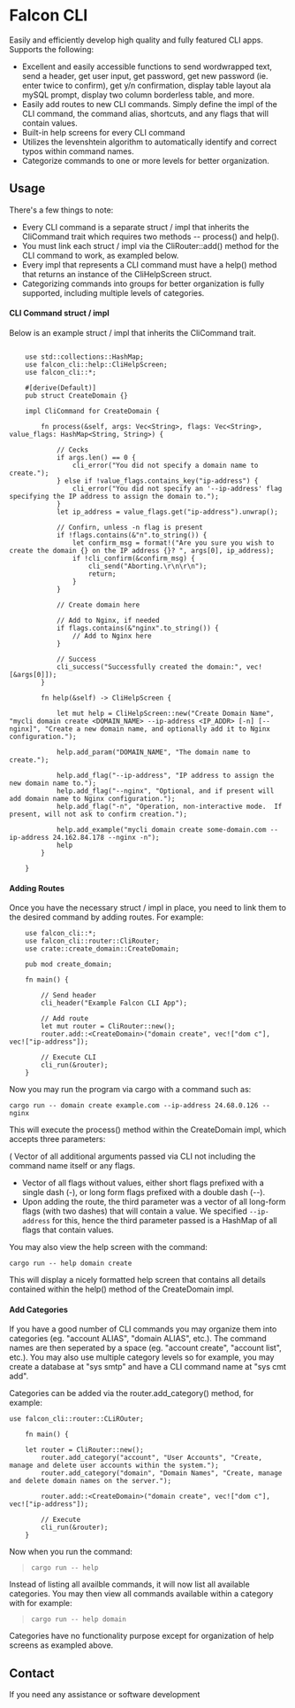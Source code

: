 
# Falcon CLI

Easily and efficiently develop high quality and fully featured CLI apps.  Supports the following:

* Excellent and easily accessible functions to send wordwrapped text, send a header, get user input, get password, get new password (ie. enter twice to confirm), get y/n confirmation, display table layout ala mySQL prompt, display two column borderless table, and more.
* Easily add routes to new CLI commands.  Simply define the impl of the CLI command, the command alias, shortcuts, and any flags that will contain values.
* Built-in help screens for every CLI command
* Utilizes the levenshtein algorithm to automatically identify and correct typos within command names.
* Categorize commands to one or more levels for better organization.

## Usage

There's a few things to note:

* Every CLI command is a separate struct / impl that inherits the CliCommand trait which requires two methods -- process() and help().
* You must link each struct / impl via the CliRouter::add() method for the CLI command to work, as exampled below.
* Every impl that represents a CLI command must have a help() method that returns an instance of the CliHelpScreen struct. 
* Categorizing commands into groups for better organization is fully supported, including multiple levels of categories.

#### CLI Command struct / impl

Below is an example struct / impl that inherits the CliCommand trait.

~~~

    use std::collections::HashMap;
    use falcon_cli::help::CliHelpScreen;
    use falcon_cli::*;

    #[derive(Default)]
    pub struct CreateDomain {}

    impl CliCommand for CreateDomain {

        fn process(&self, args: Vec<String>, flags: Vec<String>, value_flags: HashMap<String, String>) {

            // Cecks
            if args.len() == 0 {
                cli_error("You did not specify a domain name to create.");
            } else if !value_flags.contains_key("ip-address") {
                cli_error("You did not specify an '--ip-address' flag specifying the IP address to assign the domain to.");
            }
            let ip_address = value_flags.get("ip-address").unwrap();

            // Confirn, unless -n flag is present
            if !flags.contains(&"n".to_string()) {
                let confirm_msg = format!("Are you sure you wish to create the domain {} on the IP address {}? ", args[0], ip_address);
                if !cli_confirm(&confirm_msg) {
                    cli_send("Aborting.\r\n\r\n");
                    return;
                }
            }

            // Create domain here

            // Add to Nginx, if needed
            if flags.contains(&"nginx".to_string()) {
                // Add to Nginx here
            }

            // Success
            cli_success("Successfully created the domain:", vec![&args[0]]);
        }

        fn help(&self) -> CliHelpScreen {

            let mut help = CliHelpScreen::new("Create Domain Name", "mycli domain create <DOMAIN_NAME> --ip-address <IP_ADDR> [-n] [--nginx]", "Create a new domain name, and optionally add it to Nginx configuration.");

            help.add_param("DOMAIN_NAME", "The domain name to create.");

            help.add_flag("--ip-address", "IP address to assign the new domain name to.");
            help.add_flag("--nginx", "Optional, and if present will add domain name to Nginx configuration.");
            help.add_flag("-n", "Operation, non-interactive mode.  If present, will not ask to confirm creation.");

            help.add_example("mycli domain create some-domain.com --ip-address 24.162.84.178 --nginx -n");
            help
        }

    }
~~~


#### Adding Routes

Once you have the necessary struct / impl in place, you need to link them to the desired command by adding routes.  For example:

~~~
    use falcon_cli::*;
    use falcon_cli::router::CliRouter;
    use crate::create_domain::CreateDomain;

    pub mod create_domain;

    fn main() {

        // Send header
        cli_header("Example Falcon CLI App");

        // Add route
        let mut router = CliRouter::new();
        router.add::<CreateDomain>("domain create", vec!["dom c"], vec!["ip-address"]); 

        // Execute CLI
        cli_run(&router);
    }
~~~

Now you may run the program via cargo with a command such as:

`cargo run -- domain create example.com --ip-address 24.68.0.126 --nginx`

This will execute the process() method within the CreateDomain impl, which accepts three parameters:

( Vector of all additional arguments passed via CLI not including the command name itself or any flags.
* Vector of all flags without values, either short flags prefixed with a single dash (-), or long form flags prefixed with a double dash (--).
* Upon adding the route, the third parameter was a vector of all long-form flags (with two dashes) that will contain a value.  We specified `--ip-address` for this, hence the third parameter passed is a HashMap of all flags that contain values.

You may also view the help screen with the command:

`cargo run -- help domain create`

This will display a nicely formatted help screen that contains all details contained within the help() method of the CreateDomain impl.


#### Add Categories

If you have a good number of CLI commands you may organize them into categories (eg. "account ALIAS", "domain ALIAS", etc.).  The 
command names are then seperated by a space (eg. "account create", "account list", etc.).  You may also use multiple category levels so for example, 
you may create a database at "sys smtp" and have a CLI command name at "sys cmt add".

Categories can be added via the router.add_category() method, for example:

    use falcon_cli::router::CLiROuter;
~~~
    fn main() {

    let router = CliRouter::new();
        router.add_category("account", "User Accounts", "Create, manage and delete user accounts within the system.");
        router.add_category("domain", "Domain Names", "Create, manage and delete domain names on the server.");

        router.add::<CreateDomain>("domain create", vec!["dom c"], vec!["ip-address"]); 

        // Execute
        cli_run(&router);
    }
~~~

Now when you run the command:

> `cargo run -- help`

Instead of listing all availble commands, it will now list all available categories.  You may then view all commands available within a category with for example:

> `cargo run -- help domain`

Categories have no functionality purpose except for organization of help screens as exampled above.


## Contact

If you need any assistance or software development

